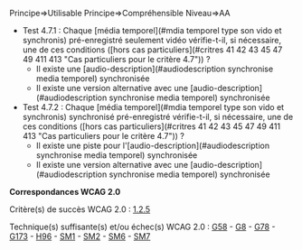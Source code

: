 Principe=>Utilisable
Principe=>Compréhensible
Niveau=>AA

*   Test 4.7.1 : Chaque [média temporel](#mdia temporel type son vido et synchronis) pré-enregistré seulement vidéo vérifie-t-il, si nécessaire, une de ces conditions ([hors cas particuliers](#critres 41  42  43  45  47  49  411  413 "Cas particuliers pour le critère 4.7")) ?
    *   Il existe une [audio-description](#audiodescription synchronise media temporel) synchronisée
    *   Il existe une version alternative avec une [audio-description](#audiodescription synchronise media temporel) synchronisée
*   Test 4.7.2 : Chaque [média temporel](#mdia temporel type son vido et synchronis) synchronisé pré-enregistré vérifie-t-il, si nécessaire, une de ces conditions ([hors cas particuliers](#critres 41  42  43  45  47  49  411  413 "Cas particuliers pour le critère 4.7")) ?
    *   Il existe une piste pour l'[audio-description](#audiodescription synchronise media temporel) synchronisée
    *   Il existe une version alternative avec une [audio-description](#audiodescription synchronise media temporel) synchronisée

**Correspondances WCAG 2.0**

Critère(s) de succès WCAG 2.0 : [1.2.5](http://www.w3.org/Translations/WCAG20-fr/#media-equiv-audio-desc-only)

Technique(s) suffisante(s) et/ou échec(s) WCAG 2.0 : [G58](http://www.w3.org/TR/WCAG-TECHS/G58.html) - [G8](http://www.w3.org/TR/WCAG-TECHS/G8.html) - [G78](http://www.w3.org/TR/WCAG-TECHS/G78.html) - [G173](http://www.w3.org/TR/WCAG-TECHS/G173.html) - [H96](http://www.w3.org/TR/WCAG-TECHS/H96.html) - [SM1](http://www.w3.org/TR/WCAG-TECHS/SM1.html) - [SM2](http://www.w3.org/TR/WCAG-TECHS/SM2.html) - [SM6](http://www.w3.org/TR/WCAG-TECHS/SM6.html) - [SM7](http://www.w3.org/TR/WCAG-TECHS/SM7.html)
